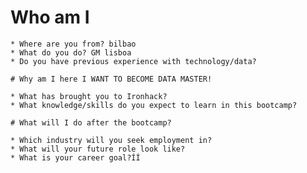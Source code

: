 # Who am I

    * Where are you from? bilbao
    * What do you do? GM lisboa
    * Do you have previous experience with technology/data?

    # Why am I here I WANT TO BECOME DATA MASTER!

    * What has brought you to Ironhack?
    * What knowledge/skills do you expect to learn in this bootcamp?

    # What will I do after the bootcamp?

    * Which industry will you seek employment in?
    * What will your future role look like?
    * What is your career goal?ÍÍ